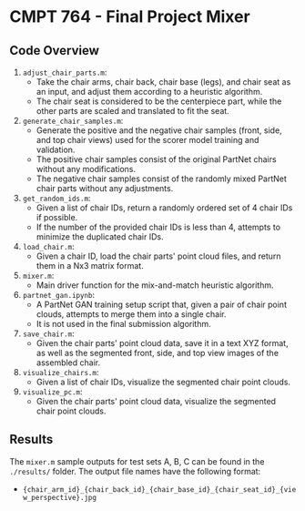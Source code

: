 # CMPT 764 - Final Project Mixer

## Code Overview

1. `adjust_chair_parts.m`:
    * Take the chair arms, chair back, chair base (legs), and chair seat as an input, and adjust them according to a heuristic algorithm.
    * The chair seat is considered to be the centerpiece part, while the other parts are scaled and translated to fit the seat.
2. `generate_chair_samples.m`:
    * Generate the positive and the negative chair samples (front, side, and top chair views) used for the scorer model training and validation.
    * The positive chair samples consist of the original PartNet chairs without any modifications.
    * The negative chair samples consist of the randomly mixed PartNet chair parts without any adjustments.
3. `get_random_ids.m`:
    * Given a list of chair IDs, return a randomly ordered set of 4 chair IDs if possible.
    * If the number of the provided chair IDs is less than 4, attempts to minimize the duplicated chair IDs.
4. `load_chair.m`:
    * Given a chair ID, load the chair parts' point cloud files, and return them in a Nx3 matrix format.
5. `mixer.m`:
    * Main driver function for the mix-and-match heuristic algorithm.
6. `partnet_gan.ipynb`:
    * A PartNet GAN training setup script that, given a pair of chair point clouds, attempts to merge them into a single chair.
    * It is not used in the final submission algorithm.
6. `save_chair.m`:
    * Given the chair parts' point cloud data, save it in a text XYZ format, as well as the segmented front, side, and top view images of the assembled chair.
7. `visualize_chairs.m`:
    * Given a list of chair IDs, visualize the segmented chair point clouds.
8. `visualize_pc.m`:
    * Given the chair parts' point cloud data, visualize the segmented chair point clouds.


## Results

The `mixer.m` sample outputs for test sets A, B, C can be found in the `./results/` folder.
The output file names have the following format:

* `{chair_arm_id}_{chair_back_id}_{chair_base_id}_{chair_seat_id}_{view_perspective}.jpg`
